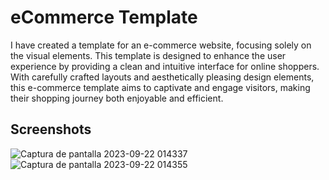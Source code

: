 # eCommerce Template
I have created a template for an e-commerce website, focusing solely on the visual elements. This template is designed to enhance the user experience by providing a clean and intuitive interface for online shoppers. With carefully crafted layouts and aesthetically pleasing design elements, this e-commerce template aims to captivate and engage visitors, making their shopping journey both enjoyable and efficient.


## Screenshots
![Captura de pantalla 2023-09-22 014337](https://github.com/facugirardi/ECommerce-Template/assets/82075452/28f01890-d0ff-4aa0-a0ac-5d77223317ec)
![Captura de pantalla 2023-09-22 014355](https://github.com/facugirardi/ECommerce-Template/assets/82075452/98d3d244-fd59-4f25-abb4-174fc64e91d5)

